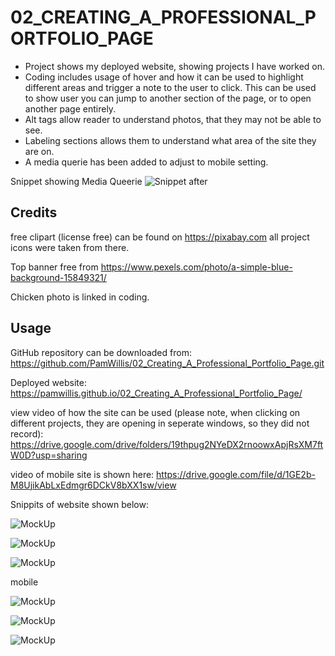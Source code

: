 # 02_CREATING_A_PROFESSIONAL_PORTFOLIO_PAGE

- Project shows my deployed website, showing projects I have worked on.
- Coding includes usage of hover and how it can be used to highlight different areas and trigger a note to the user to click. This can be used to show user you can jump to another section of the page, or to open another page entirely.
- Alt tags allow reader to understand photos, that they may not be able to see.
- Labeling sections allows them to understand what area of the site they are on.
- A media querie has been added to adjust to mobile setting.


Snippet showing Media Queerie
![Snippet after](ReadMe_assets/images/SnippetMediaQueerie.png)


## Credits
free clipart (license free) can be found on https://pixabay.com
all project icons were taken from there.

Top banner free from https://www.pexels.com/photo/a-simple-blue-background-15849321/

Chicken photo is linked in coding.

## Usage
GitHub repository can be downloaded from:
 https://github.com/PamWillis/02_Creating_A_Professional_Portfolio_Page.git

Deployed website: https://pamwillis.github.io/02_Creating_A_Professional_Portfolio_Page/


view video of how the site can be used (please note, when clicking on different projects, they are opening in seperate windows, so they did not record): https://drive.google.com/drive/folders/19thpug2NYeDX2rnoowxApjRsXM7ftW0D?usp=sharing

video of mobile site is shown here:
https://drive.google.com/file/d/1GE2b-M8UjikAbLxEdmgr6DCkV8bXX1sw/view

Snippits of website shown below:

![MockUp](ReadMe_Assets/images/Screen_Shot1.png)

![MockUp](ReadMe_Assets/images/Screen_Shot2.png)

![MockUp](ReadMe_Assets/images/Screen_Shot3.png)

mobile

![MockUp](ReadMe_assets/images/Screen_Shot_5m.png)

![MockUp](ReadMe_assets/images/Screen_Shot_6m.png)

![MockUp](ReadMe_assets/images/Screen_Shot_7m.png)
